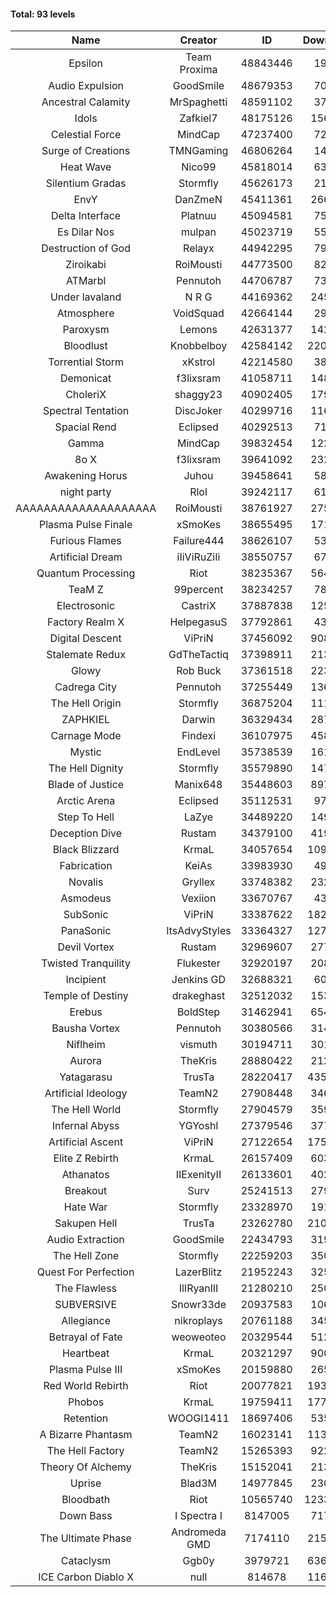 #### Total: 93 levels

| Name | Creator | ID | Downloads | Likes |
|:---:|:---:|:---:|:---:|:---:|
| Epsilon | Team Proxima | 48843446 | 19061 | 2571
| Audio Expulsion | GoodSmile | 48679353 | 70500 | 6192
| Ancestral Calamity | MrSpaghetti | 48591102 | 37028 | 3563
| Idols | Zafkiel7 | 48175126 | 156981 | 19694
| Celestial Force  | MindCap | 47237400 | 72537 | 6748
| Surge of Creations | TMNGaming | 46806264 | 14067 | 1495
| Heat Wave | Nico99 | 45818014 | 63150 | 6108
| Silentium Gradas | Stormfly | 45626173 | 21448 | 2452
| EnvY | DanZmeN | 45411361 | 266872 | 23884
| Delta Interface | Platnuu | 45094581 | 75335 | 7485
| Es Dilar Nos | mulpan | 45023719 | 55127 | 4946
| Destruction of God | Relayx | 44942295 | 79746 | 7928
| Ziroikabi | RoiMousti | 44773500 | 82253 | 6945
| ATMarbl | Pennutoh | 44706787 | 73947 | 6738
| Under lavaland | N R G | 44169362 | 245448 | 22295
| Atmosphere | VoidSquad | 42664144 | 29096 | 2390
| Paroxysm | Lemons | 42631377 | 142578 | 11966
| Bloodlust | Knobbelboy | 42584142 | 2205804 | 218097
| Torrential Storm | xKstrol | 42214580 | 38311 | -1237
| Demonicat | f3lixsram | 41058711 | 148597 | 12033
| CholeriX | shaggy23 | 40902405 | 179683 | 14024
| Spectral Tentation | DiscJoker | 40299716 | 116627 | 8178
| Spacial Rend | Eclipsed | 40292513 | 71675 | 6179
| Gamma | MindCap | 39832454 | 122919 | 11004
| 8o X | f3lixsram | 39641092 | 232624 | 18526
| Awakening Horus | Juhou | 39458641 | 58167 | 5128
| night party | Rlol | 39242117 | 61360 | 6009
| AAAAAAAAAAAAAAAAAAAA | RoiMousti | 38761927 | 275984 | 18294
| Plasma Pulse Finale | xSmoKes | 38655495 | 171914 | 15599
| Furious Flames | Failure444 | 38626107 | 53384 | 4218
| Artificial Dream | iIiViRuZiIi | 38550757 | 67510 | 5771
| Quantum Processing | Riot | 38235367 | 564017 | 39994
| TeaM Z | 99percent | 38234257 | 78677 | 6336
| Electrosonic | CastriX | 37887838 | 125246 | 11298
| Factory Realm X | HelpegasuS | 37792861 | 43540 | 4279
| Digital Descent | ViPriN | 37456092 | 908736 | 86003
| Stalemate Redux | GdTheTactiq | 37398911 | 213660 | 16220
| Glowy | Rob Buck | 37361518 | 223712 | 22897
| Cadrega City | Pennutoh | 37255449 | 136856 | 12560
| The Hell Origin | Stormfly | 36875204 | 111496 | 9143
| ZAPHKIEL | Darwin | 36329434 | 287356 | 31475
| Carnage Mode | Findexi | 36107975 | 458599 | 43939
| Mystic | EndLevel | 35738539 | 161779 | 15150
| The Hell Dignity | Stormfly | 35579890 | 147488 | 12830
| Blade of Justice | Manix648 | 35448603 | 897454 | 93689
| Arctic Arena | Eclipsed | 35112531 | 97045 | 7479
| Step To Hell | LaZye | 34489220 | 149061 | 15355
| Deception Dive | Rustam | 34379100 | 419300 | 27271
| Black Blizzard | KrmaL | 34057654 | 1099274 | 108585
| Fabrication | KeiAs | 33983930 | 49286 | 5530
| Novalis | Gryllex | 33748382 | 232194 | 21159
| Asmodeus | Vexiion | 33670767 | 43696 | 4157
| SubSonic | ViPriN | 33387622 | 1822354 | 139447
| PanaSonic | ItsAdvyStyles | 33364327 | 1279701 | 168191
| Devil Vortex | Rustam | 32969607 | 277238 | 25017
| Twisted Tranquility | Flukester | 32920197 | 208166 | 20655
| Incipient | Jenkins GD | 32688321 | 60878 | 5711
| Temple of Destiny | drakeghast | 32512032 | 153450 | 14973
| Erebus | BoldStep | 31462941 | 654973 | 61469
| Bausha Vortex | Pennutoh | 30380566 | 314238 | 28542
| Niflheim | vismuth | 30194711 | 301874 | 24012
| Aurora | TheKris | 28880422 | 212468 | 19943
| Yatagarasu  | TrusTa | 28220417 | 4358849 | 413812
| Artificial Ideology | TeamN2 | 27908448 | 346066 | 34846
| The Hell World | Stormfly | 27904579 | 359470 | 26662
| Infernal Abyss | YGYoshI | 27379546 | 377647 | 37779
| Artificial Ascent | ViPriN | 27122654 | 1750049 | 156479
| Elite Z Rebirth | KrmaL | 26157409 | 603749 | 40220
| Athanatos | IIExenityII | 26133601 | 402821 | 45416
| Breakout | Surv | 25241513 | 279921 | 28486
| Hate War | Stormfly | 23328970 | 191415 | 14595
| Sakupen Hell | TrusTa | 23262780 | 2107271 | 156690
| Audio Extraction | GoodSmile | 22434793 | 319835 | 30825
| The Hell Zone | Stormfly | 22259203 | 350116 | 23025
| Quest For Perfection | LazerBlitz | 21952243 | 325708 | 28758
| The Flawless | IlIRyanIlI | 21280210 | 250422 | 23030
| SUBVERSIVE | Snowr33de | 20937583 | 106035 | 13955
| Allegiance | nikroplays | 20761188 | 345863 | 37982
| Betrayal of Fate | weoweoteo | 20329544 | 512785 | 48466
| Heartbeat | KrmaL | 20321297 | 900328 | 80875
| Plasma Pulse III | xSmoKes | 20159880 | 265122 | 26303
| Red World Rebirth | Riot | 20077821 | 1936508 | 131321
| Phobos | KrmaL | 19759411 | 1779809 | 162074
| Retention | WOOGI1411 | 18697406 | 535708 | 67539
| A Bizarre Phantasm | TeamN2 | 16023141 | 1133585 | 114575
| The Hell Factory | TeamN2 | 15265393 | 922352 | 92282
| Theory Of Alchemy | TheKris | 15152041 | 213361 | 16053
| Uprise | Blad3M | 14977845 | 230860 | 21790
| Bloodbath | Riot | 10565740 | 12335893 | 1141346
| Down Bass | I Spectra I | 8147005 | 717515 | 65495
| The Ultimate Phase | Andromeda GMD | 7174110 | 2152005 | 221587
| Cataclysm | Ggb0y | 3979721 | 6362594 | 523683
| ICE Carbon Diablo X | null | 814678 | 1163426 | 85272
